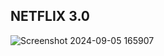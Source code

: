 ## NETFLIX 3.0

![Screenshot 2024-09-05 165907](https://github.com/user-attachments/assets/8437676e-8c54-4d3e-be25-b99103fd5fba)
